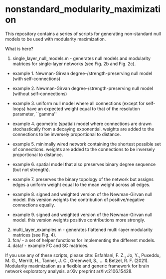 # nonstandard_modularity_maximization

This repository contains a series of scripts for generating non-standard null models to be used with modularity maximization.

What is here?
1. single_layer_null_models.m - generates null models and modularity matrices for single-layer networks (see Fig. 2b and Fig. 2c).

  - example 1. Newman-Girvan degree-/strength-preserving null model (with self-connections)
	
  - example 2. Newman-Girvan degree-/strength-preserving null model (without self-connections)
	
  - example 3. uniform null model where all connections (except for self-loops) have an expected weight equal to that of the resolution parameter, ``gamma''
	
  - example 4. geometric (spatial) model where connections are drawn stochastically from a decaying exponential. weights are added to the connections to be inversely proportional to distance.
	
  - example 5. minimally wired network containing the shortest possible set of connections. weights are added to the connections to be inversely proportional to distance.
	
  - example 6. spatial model that also preserves binary degree sequence (but not strength).
	
  - example 7. preserves the binary topology of the network but assigns edges a uniform weight equal to the mean weight across all edges.
	
  - example 8. signed and weighted version of the Newman-Girvan null model. this version weights the contribution of positive/negative connections equally.
	
  - example 9. signed and weighted version of the Newman-Girvan null model. this version weights positive contributions more strongly.
		
2. multi_layer_examples.m - generates flattened multi-layer modularity matrices (see Fig. 4).
3. fcn/ - a set of helper functions for implementing the different models.
4. data/ - example FC and SC matrices.

If you use any of these scripts, please cite:
Esfahlani, F. Z., Jo, Y., Puxeddu, M. G., Merritt, H., Tanner, J. C., Greenwell, S., ... & Betzel, R. F. (2021). Modularity maximization as a flexible and generic framework for brain network exploratory analysis. arXiv preprint arXiv:2106.15428.